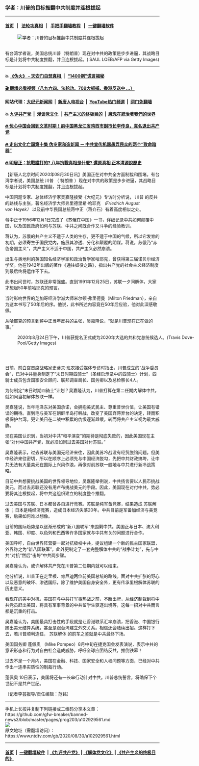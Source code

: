 ### 学者：川普的目标推翻中共制度并连根拔起
------------------------

#### [首页](https://github.com/gfw-breaker/banned-news3/blob/master/README.md) &nbsp;&nbsp;|&nbsp;&nbsp; [法轮功真相](https://github.com/begood0513/basic/blob/master/README.md)  &nbsp;&nbsp;|&nbsp;&nbsp; [手把手翻墙教程](https://github.com/gfw-breaker/guides/wiki)  &nbsp;&nbsp;|&nbsp;&nbsp; [一键翻墙软件](https://github.com/gfw-breaker/nogfw/blob/master/README.md)  



<div><div class="featured_image">
 <figure>
  <img alt="学者：川普的目标推翻中共制度并连根拔起" src="https://i.ntdtv.com/assets/uploads/2020/08/GettyImages-1228245318-800x450.jpg"/>
 </figure><br/>
 <span class="caption">
  有台湾学者说，美国总统川普（特朗普）现在对中共的政策是步步进逼，其战略目标是计划将中共制度推翻，并且连根拔起。( SAUL LOEB/AFP via Getty Images)
 </span>
</div>
</div><hr/>

#### 💥 [《伪火》 - 天安门自焚真相 ](http://141.164.51.119:10000/videos/blog/weihuo.html)&nbsp; |&nbsp; [“1400例”谎言揭秘  ](http://141.164.51.119:10000/videos/blog/jiexi1400.html)

#### [ 🎬  翻墙必看视频（八九六四、法轮功、709大抓捕、香港反送中 ...）](https://github.com/gfw-breaker/links/blob/master/banned.md)

#### 网站代理：[大纪元新闻网](http://167.172.10.89:10080/gb/) &nbsp;|&nbsp; [新唐人电视台](http://167.172.10.89:8808/gb/)  &nbsp;|&nbsp; [YouTube热门频道](http://158.247.203.241/youtube.html) &nbsp;|&nbsp; [网门免翻墙](http://158.247.203.241:11000/show.aspx?name=ogHome)

#### 💥 [九评共产党](http://141.164.51.119:10000/videos/res/jiuping/)&nbsp; |&nbsp; [漫谈党文化](http://141.164.51.119:10000/videos/res/mtdwh/)&nbsp; |&nbsp; [共产主义的终极目的](http://141.164.51.119:10000/videos/res/zjmd/)&nbsp; |&nbsp; [魔鬼在統治著我們的世界](http://141.164.51.119:10000/videos/res/TheSpecter/)  

#### [ 🔥  忧心中国会回到文革时期！前中国黑龙江省鸡西市副市长李传良，真名退出共产党](http://141.164.51.119:10000/videos/news/quit01.html)

#### [ 🔥  走出文化亡国第十集 伪专家和造新闻 － 中共宣传机器愚弄民众的两个“致命暗器”](http://141.164.51.119:10000/videos/news/../res/zcwhwg/index.html)

#### [ 🔥  明居正：抗戰誰打的? 八年抗戰真相是什麼? 還原真相 正本清源說歷史](http://141.164.51.119:10000/videos/news/mjz01.html)

<div><div class="post_content" itemprop="articleBody">
 <p>
  【新唐人北京时间2020年08月30日讯】美国正在对中共全方面制裁和围堵。有台湾学者说，美国总统
  <ok href="https://www.ntdtv.com/gb/川普.htm">
   川普
  </ok>
  （
  <ok href="https://www.ntdtv.com/gb/特朗普.htm">
   特朗普
  </ok>
  ）现在对中共的政策是步步进逼，其战略目标是计划将中共制度推翻，并且连根拔起。
 </p>
 <p>
  中国问题专家、总体经济学家吴嘉隆接受《大纪元》专访时分析说，
  <ok href="https://www.ntdtv.com/gb/川普.htm">
   川普
  </ok>
  的反共的路线与主张，著名经济学大师弗里德里希·哈耶克
  <em>
   （Friedrich August von Hayek）
  </em>
  以及前中华民国总统蒋中正（蒋介石）有着高度相似之处。
 </p>
 <p>
  蒋中正于1956年12月1日完成了《苏俄在中国》一书，详细记录中共如何颠覆中国，以及国民政府如何与苏联、中共之间既合作又斗争的经验教训。
 </p>
 <p>
  蒋认为，苏俄的共产主义不适于人类的生存，更不适于中国的气候，所以它发育的初期，必须寄生于国民党内，施展其渗透、分化和颠覆的阴谋。蒋说，苏俄乃“赤色帝国主义”，共产主义不适于中国，共产主义必然崩溃。
 </p>
 <p>
  出生与奥地利的英国知名经济学家和政治哲学家哈耶克，曾获得第三届诺贝尔经济学奖。他在1942年出版的著作《通往奴役之路》，指出共产党的社会主义经济制度到最后终将运作不下去。
 </p>
 <p>
  此书出问世时，苏联还非常强盛。直到1991年12月25日，苏联一夕间解体，大家才想起50年前哈耶克的预言。
 </p>
 <p>
  当时影响世界的芝加哥经济学派大师米尔顿·弗里德曼（Milton Friedman），亲自为这本书写了50年后的序。他说，此书所述内容竟在50年后应验，他对此深感敬佩。
 </p>
 <p>
  从哈耶克的预言到蒋中正当年反共的主张，吴嘉隆说，“就是川普现在正在做的事。”
 </p>
 <figure class="wp-caption alignnone" id="attachment_102925350" style="width: 600px">
  <ok href="https://i.ntdtv.com/assets/uploads/2020/08/GettyImages-1228185092.jpg">
   <img alt="" class="size-medium wp-image-102925350" src="https://i.ntdtv.com/assets/uploads/2020/08/GettyImages-1228185092-600x338.jpg"/>
  </ok>
  <br/><figcaption class="wp-caption-text">
   2020年8月24日下午，川普获提名正式成为2020年大选的共和党总统候选人。(Travis Dove-Pool/Getty Images)
  </figcaption><br/>
 </figure><br/>
 <p>
  日前，前白宫首席战略家史蒂夫‧班农接受媒体专访时指出，川普成立的“战争委员会”，已对中共量身制定了“末日时期四骑士”（圣经启示录中的四骑士）计划，四骑士成员包含国家安全顾问、联邦调查局长、国务卿以及总检察长4人。
 </p>
 <p>
  为何制定“末日时期四骑士”计划？吴嘉隆认为，川普打算在第二任期内解体中共，就如同当初解体苏联一样。
 </p>
 <p>
  吴嘉隆说，当年毛泽东对美国承诺，会拥抱美式民主、尊重普世价值，让美国有错误的期待。直到毛与美军在朝鲜半岛打韩战，改变了美国弃蒋弃台的决定，转而积极保护台湾。更让美日在二战中积累的仇恨逐渐趋缓，转而将共产主义视为最大威胁。
 </p>
 <p>
  现在美国认识到，当初对中共“和平演变”的期待是彻底失败的，因此美国现在主张“对付中国共产党，就必须如同过去美国对付苏联。”
 </p>
 <p>
  吴嘉隆表示，过去苏联与美国无经济来往，因此美苏冷战没有经贸脱钩问题。但美中经济来往密切，所以在顺序上必须先与中国经济脱勾，先把中共财政搞垮，让中共无法有大量美元在国际上兴风作浪，再像对前苏联一般地与中共进行新冷战策略。
 </p>
 <p>
  目前中共想要挑战美国的世界领导地位，吴嘉隆举例说，中共扬言要以人民币挑战美元，而过去苏联还没有用卢布挑战美元的手段。因此，美国现在对付中共，势必要将其连根拔起，将中共这组织建立的制度整个推翻。
 </p>
 <p>
  过去美国与苏联、日本都曾各自进行竞赛。苏联是纯军备竞赛，结果造成
  <ok href="https://www.ntdtv.com/gb/苏联解体.htm">
   苏联解体
  </ok>
  ；日本是纯经济竞赛，造成日本经济失落20年。中共目前是军备加经济与美竞赛，后果如何难以想像。
 </p>
 <p>
  目前的国际趋势是以逐渐形成的“新八国联军”来围剿中共。美国正与日本、澳大利亚、韩国、印度、以色列和巴西等许多国家就与中共有关的问题进行合作。
 </p>
 <p>
  美国呼吁，自由世界阵营要一起对抗极权中共，提议组建一个新的民主国家联盟，外界称之为“新八国联军”。此外更制定了一套完整解体中共的“战争计划”，先与中共“对抗”然后“击垮”中共两步骤。
 </p>
 <p>
  吴嘉隆认为，或许解体共产党在川普第二任期内就可以结束。
 </p>
 <p>
  他分析说，川普正在走里根、肯尼迪两位前美国总统的路线。面对中共扩张的野心以及恶意的破坏、渗透国际，除了维护美国自身安全外，更有传承里根解体苏联的历史意义。
 </p>
 <p>
  看现在的美中对抗，美国在与中共打军事热战之前，不断出牌，从经济制裁到将中共党员赶出美国，将具有军事背景的中共留学生驱逐出境等，这每一招对中共而言都是沉重的打击。
 </p>
 <p>
  吴嘉隆认为，美国最具打击性的手段就是让香港联系汇率崩溃，把香港、中国银行踢出美元结算系统，甚至是跟台湾建立外交关系。相信还会陆续出招。这样打下去，若川普顺利连任，
  <ok href="https://www.ntdtv.com/gb/苏联解体.htm">
   苏联解体
  </ok>
  的前车之鉴就是中共最终下场。
 </p>
 <p>
  美国国务卿
  <ok href="https://www.ntdtv.com/gb/蓬佩奥.htm">
   蓬佩奥
  </ok>
  （Mike Pompeo）8月中旬在捷克国会发表演说，表示中共的意识形态和行为对自由社会造成威胁，呼吁全球应团结反共，推倒铁幕！
 </p>
 <p>
  过去不足一个月内，美国在金融、科技、国家安全和人权问题等方面，已经对中共作出一连串实质性的制裁行动。
 </p>
 <p>
  <ok href="https://www.ntdtv.com/gb/蓬佩奥.htm">
   蓬佩奥
  </ok>
  10日表示，美国将还有一长串行动针对中共。川普总统誓言，将确保下个世纪不是共产世纪。
 </p>
 <p>
  （记者李芸报导/责任编辑：范铭）
 </p>
 <div class="single_ad">
 </div>
</div>
</div>
<hr/>
手机上长按并复制下列链接或二维码分享本文章：<br/>
https://github.com/gfw-breaker/banned-news3/blob/master/pages/prog203/a102929561.md <br/>
<a href='https://github.com/gfw-breaker/banned-news3/blob/master/pages/prog203/a102929561.md'><img src='https://github.com/gfw-breaker/banned-news3/blob/master/pages/prog203/a102929561.md.png'/></a> <br/>
原文地址（需翻墙访问）：https://www.ntdtv.com/gb/2020/08/30/a102929561.html


------------------------
#### [首页](https://github.com/gfw-breaker/banned-news3/blob/master/README.md) &nbsp;|&nbsp; [一键翻墙软件](https://github.com/gfw-breaker/nogfw/blob/master/README.md) &nbsp;| [《九评共产党》](https://github.com/gfw-breaker/9ping.md/blob/master/README.md#九评之一评共产党是什么) | [《解体党文化》](https://github.com/gfw-breaker/jtdwh.md/blob/master/README.md) | [《共产主义的终极目的》](https://github.com/gfw-breaker/gczydzjmd.md/blob/master/README.md)


<img src='http://gfw-breaker.win/banned-news3/pages/prog203/a102929561.md' width='0px' height='0px'/>